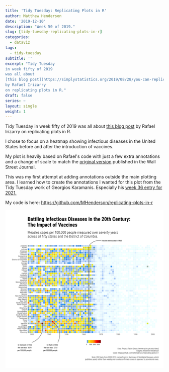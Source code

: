 ```yaml
---
title: 'Tidy Tuesday: Replicating Plots in R'
author: Matthew Henderson
date: '2019-12-10'
description: "Week 50 of 2019."
slug: [tidy-tuesday-replicating-plots-in-r]
categories:
  - dataviz
tags:
  - tidy-tuesday
subtitle: ''
excerpt: "Tidy Tuesday
in week fifty of 2019
was all about
[this blog post](https://simplystatistics.org/2019/08/28/you-can-replicate-almost-any-plot-with-ggplot2/)
by Rafael Irizarry
on replicating plots in R."
draft: false
series: ~
layout: single
weight: 1
---
```




Tidy Tuesday
in week fifty of 2019
was all about
[this blog post](https://simplystatistics.org/2019/08/28/you-can-replicate-almost-any-plot-with-ggplot2/)
by Rafael Irizarry
on replicating plots in R.

I chose to focus on a heatmap showing
infectious diseases in the United States
before and after
the introduction of vaccines.

My plot is heavily based
on Rafael's code with
just a few extra annotations
and a change of scale
to match the
[original version](http://graphics.wsj.com/infectious-diseases-and-vaccines/?mc_cid=711ddeb86e)
published in the Wall Street Journal.

This was my first attempt at adding annotations outside
the main plotting area.
I learned how to
create the annotations
I wanted for this plot
from the Tidy Tuesday work of Georgios Karamanis.
Especially his
[week 36 entry for 2021.](https://github.com/gkaramanis/tidytuesday/tree/master/2021/2021-week36)

My code is here:
https://github.com/MHenderson/replicating-plots-in-r

![Plot shows a heat map of measles cases per one hundred thousand people measured from 1928 to 2003 across all fifty US states and the District of Columbia. Showing that after 1963 when measles vaccine was introduced there was a dramatic drop in the number of measles cases throughout the United States.](diseases.png)
